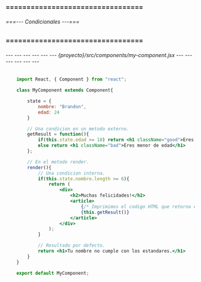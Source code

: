 ### ================================= ###
###### ===--- Condicionales ---=== ######
### ================================= ###

###### --- --- --- --- --- --- {proyecto}/src/components/my-component.jsx --- --- --- --- --- --- ######

```jsx
	import React, { Component } from "react";

	class MyComponent extends Component{

		state = {
			nombre: "Brandon", 
			edad: 24
		}

		// Una condicion en un metodo externo.
		getResult = function(){
			if(this.state.edad >= 18) return <h1 className="good">Eres mayor de edad</h1>
			else return <h1 className="bad">Eres menor de edad</h1>
		};

		// En el metodo render.
		render(){
			// Una condicion interna.
			if(this.state.nombre.length >= 6){
				return (
					<div>
						<h2>Muchas felicidades!</h2>
						<article>
							{/* Imprimimos el codigo HTML que retorna el metodo externo al render. */}
							{this.getResult()}
						</article>
					</div>
				);
			}

			// Resultado por defecto.
			return <h1>Tu nombre no cumple con los estandares.</h1>
		}
	}

	export default MyComponent;
```
